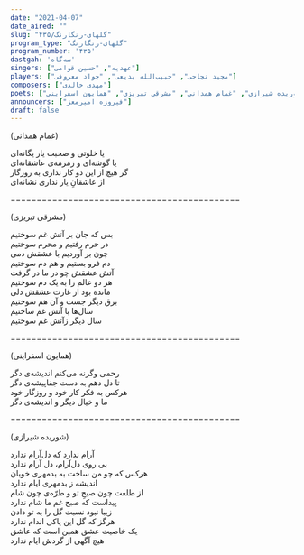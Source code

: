 ```yaml
---
date: "2021-04-07"
date_aired: ""
slug: "گلهای-رنگارنگ/۴۳۵"
program_type: "گلهای-رنگارنگ"
program_number: '۴۳۵'
dastgah: 'سه‌گاه'
singers: ["عهدیه", "حسین قوامی"]
players: ["مجید نجاحی", "حبیب‌الله بدیعی", "جواد معروفی"]
composers: ["مهدی خالدی"]
poets: ["شوریده شیرازی", "غمام همدانی", "مشرقی تبریزی", "همایون اسفراینی"]
announcers: ["فیروزه امیرمعز"]
draft: false
---
```


(غمام همدانی)  

یا خلوتی و صحبت یار یگانه‌ای  
یا گوشه‌ای و زمزمه‌ی عاشقانه‌ای  
گر هیچ از این دو کار نداری به روزگار  
از عاشقانِ یار نداری نشانه‌ای  

============================================  

(مشرقی تبریزی)  

بس که جان بر آتش غم سوختیم  
در حرم رفتیم و محرم سوختیم  
چون بر آوردیم با عشقش دمی  
دم فرو بستیم و هم دم سوختیم  
آتش عشقش چو در ما در گرفت  
هر دو عالم را به یک دم سوختیم  
مانده بود از غارت عشقش دلی  
برق دیگر جست و آن هم سوختیم  
سال‌ها با آتش غم ساختیم  
سال دیگر زآتش غم سوختیم  

============================================  

(همایون اسفراینی)  

رحمی وگرنه می‌کنم اندیشه‌ی دگر  
تا دل دهم به دست جفاپیشه‌ی دگر  
هرکس به فكر کار خود و روزگار خود  
ما و خیال دیگر و اندیشه‌ی دگر  

============================================  

(شوریده شیرازی)  

آرام ندارد که دل‌آرام ندارد  
بی روی دل‌آرام، دل آرام ندارد  
هرکس که چو من ساخت به بدمهری خوبان  
اندیشه ز بدمهری ایام ندارد  
از طلعت چون صبحِ تو و طرّه‌ی چون شام  
پیداست که صبح غم ما شام ندارد  
زیبا نبود نسبت گل را به تو دادن  
هرگز که گل این پاکی اندام ندارد  
یک خاصیت عشق همین است که عاشق  
هیچ آگهی از گردش ایام ندارد  
